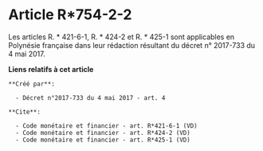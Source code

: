 # Article R*754-2-2

Les articles R. * 421-6-1, R. * 424-2 et R. * 425-1 sont applicables en Polynésie française dans leur rédaction résultant du
décret n° 2017-733 du 4 mai 2017.

**Liens relatifs à cet article**

	**Créé par**:

	  - Décret n°2017-733 du 4 mai 2017 - art. 4

	**Cite**:

	  - Code monétaire et financier - art. R*421-6-1 (VD)
	  - Code monétaire et financier - art. R*424-2 (VD)
	  - Code monétaire et financier - art. R*425-1 (VD)
